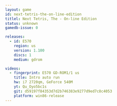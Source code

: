 ```yaml
---
layout: game
id: next-tetris-the-on-line-edition
titlel: Next Tetris, The - On-line Edition
status: unknown
gamedb-issue: 0

releases:
  - id: E570
    region: us
    version: 1.100
    discs: 1
    medium: gdrom

videos:
  - fingerprint: E570 GD-ROM1/1 us
    title: Intro auto run
    hw: i7 2720qm, GeForce 540M
    yt: Qu_Oyo5bc1s
    git: d59197f84353d7d2b746383e9277d9ed7c8c4053
    platform: win86-release
---
```

